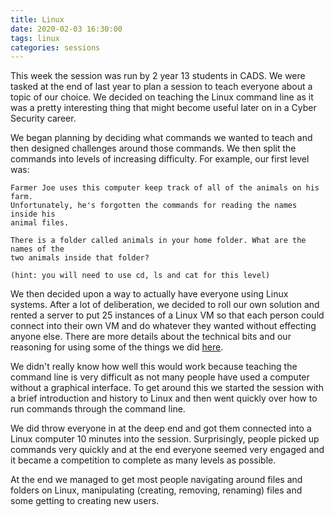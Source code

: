 ```yaml
---
title: Linux
date: 2020-02-03 16:30:00
tags: linux
categories: sessions
---
```


This week the session was run by 2 year 13 students in CADS. We were tasked at the end of last year to plan a session to teach everyone about a topic of our choice. We decided on teaching the Linux command line as it was a pretty interesting thing that might become useful later on in a Cyber Security career.

We began planning by deciding what commands we wanted to teach and then designed challenges around those commands. We then split the commands into levels of increasing difficulty. For example, our first level was:

```
Farmer Joe uses this computer keep track of all of the animals on his farm.
Unfortunately, he's forgotten the commands for reading the names inside his
animal files.

There is a folder called animals in your home folder. What are the names of the
two animals inside that folder?

(hint: you will need to use cd, ls and cat for this level)
```

We then decided upon a way to actually have everyone using Linux systems. After a lot of deliberation, we decided to roll our own solution and rented a server to put 25 instances of a Linux VM so that each person could connect into their own VM and do whatever they wanted without effecting anyone else. There are more details about the technical bits and our reasoning for using some of the things we did [here](https://github.com/malvern-cads/linux-session).

We didn't really know how well this would work because teaching the command line is very difficult as not many people have used a computer without a graphical interface. To get around this we started the session with a brief introduction and history to Linux and then went quickly over how to run commands through the command line.

We did throw everyone in at the deep end and got them connected into a Linux computer 10 minutes into the session. Surprisingly, people picked up commands very quickly and at the end everyone seemed very engaged and it became a competition to complete as many levels as possible.

At the end we managed to get most people navigating around files and folders on Linux, manipulating (creating, removing, renaming) files and some getting to creating new users.